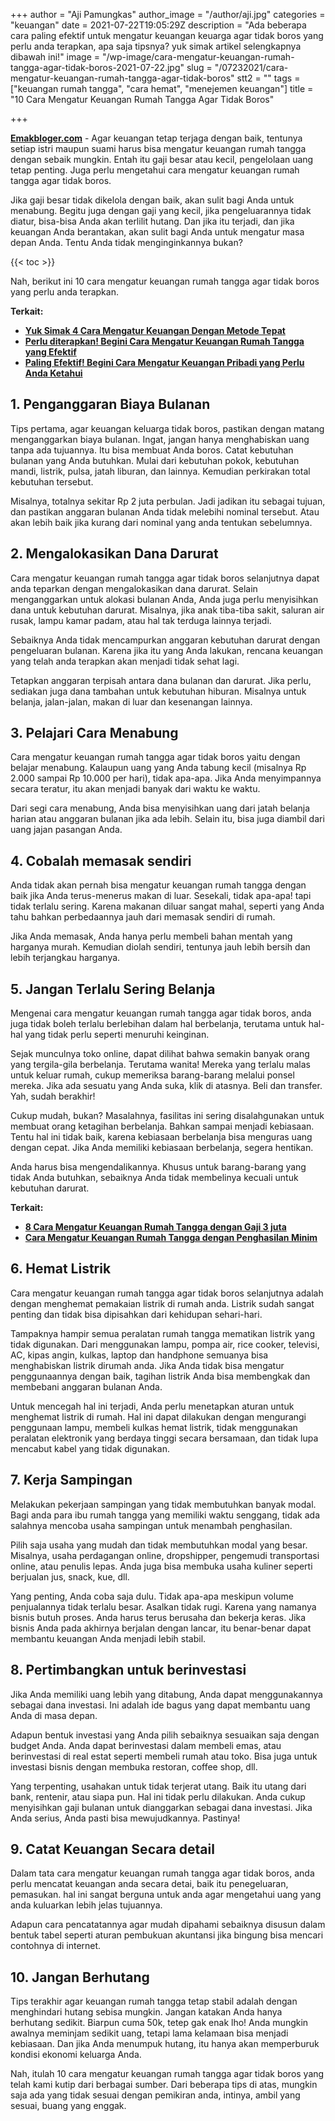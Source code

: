 +++
author = "Aji Pamungkas"
author_image = "/author/aji.jpg"
categories = "keuangan"
date = 2021-07-22T19:05:29Z
description = "Ada beberapa cara paling efektif untuk mengatur keuangan keuarga agar tidak boros yang perlu anda terapkan, apa saja tipsnya? yuk simak artikel selengkapnya dibawah ini!"
image = "/wp-image/cara-mengatur-keuangan-rumah-tangga-agar-tidak-boros-2021-07-22.jpg"
slug = "/07232021/cara-mengatur-keuangan-rumah-tangga-agar-tidak-boros"
stt2 = ""
tags = ["keuangan rumah tangga", "cara hemat", "menejemen keuangan"]
title = "10 Cara Mengatur Keuangan Rumah Tangga Agar Tidak Boros"

+++

[**Emakbloger.com**](/) - Agar keuangan tetap terjaga dengan baik, tentunya setiap istri maupun suami harus bisa mengatur keuangan rumah tangga dengan sebaik mungkin. Entah itu gaji besar atau kecil, pengelolaan uang tetap penting. Juga perlu mengetahui cara mengatur keuangan rumah tangga agar tidak boros.

Jika gaji besar tidak dikelola dengan baik, akan sulit bagi Anda untuk menabung. Begitu juga dengan gaji yang kecil, jika pengeluarannya tidak diatur, bisa-bisa Anda akan terlilit hutang. Dan jika itu terjadi, dan jika keuangan Anda berantakan, akan sulit bagi Anda untuk mengatur masa depan Anda. Tentu Anda tidak menginginkannya bukan?

{{< toc >}}

Nah, berikut ini 10 cara mengatur keuangan rumah tangga agar tidak boros yang perlu anda terapkan.

**Terkait:**

- [**Yuk Simak 4 Cara Mengatur Keuangan Dengan Metode Tepat**](https://www.emakbloger.com/07232021/cara-mengatur-keuangan)
- [**Perlu diterapkan! Begini Cara Mengatur Keuangan Rumah Tangga yang Efektif**](https://www.emakbloger.com/07232021/cara-mengatur-keuangan-rumah-tangga)
- [**Paling Efektif! Begini Cara Mengatur Keuangan Pribadi yang Perlu Anda Ketahui**](https://www.emakbloger.com/07232021/cara-mengatur-keuangan-pribadi)

## 1. Penganggaran Biaya Bulanan

Tips pertama, agar keuangan keluarga tidak boros, pastikan dengan matang menganggarkan biaya bulanan. Ingat, jangan hanya menghabiskan uang tanpa ada tujuannya. Itu bisa membuat Anda boros. Catat kebutuhan bulanan yang Anda butuhkan. Mulai dari kebutuhan pokok, kebutuhan mandi, listrik, pulsa, jatah liburan, dan lainnya. Kemudian perkirakan total kebutuhan tersebut.

Misalnya, totalnya sekitar Rp 2 juta perbulan. Jadi jadikan itu sebagai tujuan, dan pastikan anggaran bulanan Anda tidak melebihi nominal tersebut. Atau akan lebih baik jika kurang dari nominal yang anda tentukan sebelumnya.

## 2. Mengalokasikan Dana Darurat

Cara mengatur keuangan rumah tangga agar tidak boros selanjutnya dapat anda teparkan dengan mengalokasikan dana darurat. Selain menganggarkan untuk alokasi bulanan Anda, Anda juga perlu menyisihkan dana untuk kebutuhan darurat. Misalnya, jika anak tiba-tiba sakit, saluran air rusak, lampu kamar padam, atau hal tak terduga lainnya terjadi.

Sebaiknya Anda tidak mencampurkan anggaran kebutuhan darurat dengan pengeluaran bulanan. Karena jika itu yang Anda lakukan, rencana keuangan yang telah anda terapkan akan menjadi tidak sehat lagi.

Tetapkan anggaran terpisah antara dana bulanan dan darurat. Jika perlu, sediakan juga dana tambahan untuk kebutuhan hiburan. Misalnya untuk belanja, jalan-jalan, makan di luar dan kesenangan lainnya.

## 3. Pelajari Cara Menabung

Cara mengatur keuangan rumah tangga agar tidak boros yaitu dengan belajar menabung. Kalaupun uang yang Anda tabung kecil (misalnya Rp 2.000 sampai Rp 10.000 per hari), tidak apa-apa. Jika Anda menyimpannya secara teratur, itu akan menjadi banyak dari waktu ke waktu.

Dari segi cara menabung, Anda bisa menyisihkan uang dari jatah belanja harian atau anggaran bulanan jika ada lebih. Selain itu, bisa juga diambil dari uang jajan pasangan Anda.

## 4. Cobalah memasak sendiri

Anda tidak akan pernah bisa mengatur keuangan rumah tangga dengan baik jika Anda terus-menerus makan di luar. Sesekali, tidak apa-apa! tapi tidak terlalu sering. Karena makanan diluar sangat mahal, seperti yang Anda tahu bahkan perbedaannya jauh dari memasak sendiri di rumah.

Jika Anda memasak, Anda hanya perlu membeli bahan mentah yang harganya murah. Kemudian diolah sendiri, tentunya jauh lebih bersih dan lebih terjangkau harganya.

## 5. Jangan Terlalu Sering Belanja

Mengenai cara mengatur keuangan rumah tangga agar tidak boros, anda juga tidak boleh terlalu berlebihan dalam hal berbelanja, terutama untuk hal-hal yang tidak perlu seperti menuruhi keinginan.

Sejak munculnya toko online, dapat dilihat bahwa semakin banyak orang yang tergila-gila berbelanja. Terutama wanita! Mereka yang terlalu malas untuk keluar rumah, cukup memeriksa barang-barang melalui ponsel mereka. Jika ada sesuatu yang Anda suka, klik di atasnya. Beli dan transfer. Yah, sudah berakhir!

Cukup mudah, bukan? Masalahnya, fasilitas ini sering disalahgunakan untuk membuat orang ketagihan berbelanja. Bahkan sampai menjadi kebiasaan. Tentu hal ini tidak baik, karena kebiasaan berbelanja bisa menguras uang dengan cepat. Jika Anda memiliki kebiasaan berbelanja, segera hentikan.

Anda harus bisa mengendalikannya. Khusus untuk barang-barang yang tidak Anda butuhkan, sebaiknya Anda tidak membelinya kecuali untuk kebutuhan darurat.

**Terkait:**

- [**8 Cara Mengatur Keuangan Rumah Tangga dengan Gaji 3 juta**](https://www.emakbloger.com/07232021/cara-mengatur-keuangan-rumah-tangga-dengan-gaji-3-juta)
- [**Cara Mengatur Keuangan Rumah Tangga dengan Penghasilan Minim**](https://www.emakbloger.com/07232021/cara-mengatur-keuangan-rumah-tangga-dengan-penghasilan-minim)

## 6. Hemat Listrik

Cara mengatur keuangan rumah tangga agar tidak boros selanjutnya adalah dengan menghemat pemakaian listrik di rumah anda. Listrik sudah sangat penting dan tidak bisa dipisahkan dari kehidupan sehari-hari.

Tampaknya hampir semua peralatan rumah tangga mematikan listrik yang tidak digunakan. Dari menggunakan lampu, pompa air, rice cooker, televisi, AC, kipas angin, kulkas, laptop dan handphone semuanya bisa menghabiskan listrik dirumah anda. Jika Anda tidak bisa mengatur penggunaannya dengan baik, tagihan listrik Anda bisa membengkak dan membebani anggaran bulanan Anda.

Untuk mencegah hal ini terjadi, Anda perlu menetapkan aturan untuk menghemat listrik di rumah. Hal ini dapat dilakukan dengan mengurangi penggunaan lampu, membeli kulkas hemat listrik, tidak menggunakan peralatan elektronik yang berdaya tinggi secara bersamaan, dan tidak lupa mencabut kabel yang tidak digunakan.

## 7. Kerja Sampingan

Melakukan pekerjaan sampingan yang tidak membutuhkan banyak modal. Bagi anda para ibu rumah tangga yang memiliki waktu senggang, tidak ada salahnya mencoba usaha sampingan untuk menambah penghasilan.

Pilih saja usaha yang mudah dan tidak membutuhkan modal yang besar. Misalnya, usaha perdagangan online, dropshipper, pengemudi transportasi online, atau penulis lepas. Anda juga bisa membuka usaha kuliner seperti berjualan jus, snack, kue, dll.

Yang penting, Anda coba saja dulu. Tidak apa-apa meskipun volume penjualannya tidak terlalu besar. Asalkan tidak rugi. Karena yang namanya bisnis butuh proses. Anda harus terus berusaha dan bekerja keras. Jika bisnis Anda pada akhirnya berjalan dengan lancar, itu benar-benar dapat membantu keuangan Anda menjadi lebih stabil.

## 8. Pertimbangkan untuk berinvestasi

Jika Anda memiliki uang lebih yang ditabung, Anda dapat menggunakannya sebagai dana investasi. Ini adalah ide bagus yang dapat membantu uang Anda di masa depan.

Adapun bentuk investasi yang Anda pilih sebaiknya sesuaikan saja dengan budget Anda. Anda dapat berinvestasi dalam membeli emas, atau berinvestasi di real estat seperti membeli rumah atau toko. Bisa juga untuk investasi bisnis dengan membuka restoran, coffee shop, dll.

Yang terpenting, usahakan untuk tidak terjerat utang. Baik itu utang dari bank, rentenir, atau siapa pun. Hal ini tidak perlu dilakukan. Anda cukup menyisihkan gaji bulanan untuk dianggarkan sebagai dana investasi. Jika Anda serius, Anda pasti bisa mewujudkannya. Pastinya!

## 9. Catat Keuangan Secara detail

Dalam tata cara mengatur keuangan rumah tangga agar tidak boros, anda perlu mencatat keuangan anda secara detai, baik itu penegeluaran, pemasukan. hal ini sangat berguna untuk anda agar mengetahui uang yang anda kuluarkan lebih jelas tujuannya.

Adapun cara pencatatannya agar mudah dipahami sebaiknya disusun dalam bentuk tabel seperti aturan pembukuan akuntansi jika bingung bisa mencari contohnya di internet.

## 10. Jangan Berhutang

Tips terakhir agar keuangan rumah tangga tetap stabil adalah dengan menghindari hutang sebisa mungkin. Jangan katakan Anda hanya berhutang sedikit. Biarpun cuma 50k, tetep gak enak lho! Anda mungkin awalnya meminjam sedikit uang, tetapi lama kelamaan bisa menjadi kebiasaan. Dan jika Anda menumpuk hutang, itu hanya akan memperburuk kondisi ekonomi keluarga Anda.

Nah, itulah 10 cara mengatur keuangan rumah tangga agar tidak boros yang telah kami kutip dari berbagai sumber. Dari beberapa tips di atas, mungkin saja ada yang tidak sesuai dengan pemikiran anda, intinya, ambil yang sesuai, buang yang enggak.
